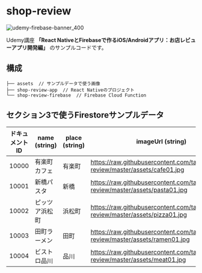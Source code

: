# shop-review

![udemy-firebase-banner_400](https://user-images.githubusercontent.com/7026785/90077348-e0f2b480-dd3c-11ea-99e7-f0826ceeb091.png)

Udemy講座 **「React NativeとFirebaseで作るiOS/Androidアプリ：お店レビューアプリ開発編」** のサンプルコードです。


## 構成

```
├── assets  // サンプルデータで使う画像
├── shop-review-app  // React Nativeのプロジェクト
└── shop-review-firebase  // Firebase Cloud Function
```

## セクション3で使うFirestoreサンプルデータ

ドキュメントID | name (string) | place (string) | imageUrl (string) | score (number) |
-- | -- | -- | -- | -- |
10000 | 有楽町カフェ | 有楽町 | https://raw.githubusercontent.com/takahi5/shop-review/master/assets/cafe01.jpg | 3 |
10001 | 新橋パスタ | 新橋 | https://raw.githubusercontent.com/takahi5/shop-review/master/assets/pasta01.jpg | 4 |
10002 | ピッツア浜松町 | 浜松町 | https://raw.githubusercontent.com/takahi5/shop-review/master/assets/pizza01.jpg | 3.5 |
10003 | 田町ラーメン | 田町 | https://raw.githubusercontent.com/takahi5/shop-review/master/assets/ramen01.jpg | 4.5 |
10004 | ビストロ品川 | 品川 | https://raw.githubusercontent.com/takahi5/shop-review/master/assets/meat01.jpg | 2 |

